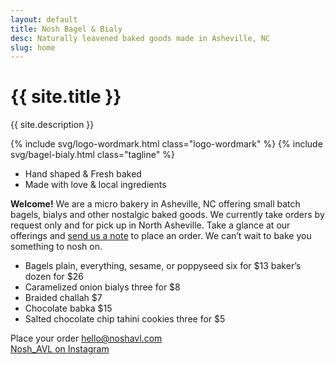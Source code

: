 ```yaml
---
layout: default
title: Nosh Bagel & Bialy
desc: Naturally leavened baked goods made in Asheville, NC
slug: home
---
```


<h1 class="visually-hidden">{{ site.title }}</h1>
<p class="visually-hidden">{{ site.description }}</p>

{% include svg/logo-wordmark.html class="logo-wordmark" %}
{% include svg/bagel-bialy.html class="tagline" %}

<ul class="desc">
	<li class="desc-item">Hand&nbsp;shaped &amp; Fresh&nbsp;baked</li>
	<li class="desc-item">Made with love &amp; local&nbsp;ingredients</li>
</ul>

<div class="welcome">
	<p><strong>Welcome!</strong> We are a micro bakery in Asheville, NC offering small batch bagels, bialys and other nostalgic baked goods. We currently take orders by request only and for pick up in North Asheville. Take a glance at our offerings and <a href="mailto:hello@noshavl.com">send us a note</a> to place an order. We can’t wait to bake you something to nosh on.</p>
</div>

<ul class="menu">
	<li class="menu-item">
	  <span class="menu-item__name">Bagels</span>	
	  <span class="menu-item__price">
	  	<span>plain, everything, sesame, or poppyseed</span>
  		<span>six for $13</span>
  		<span>baker’s dozen for $26</span>
  	</span>	
	</li>
	<li class="menu-item">
	  <span class="menu-item__name">Caramelized onion bialys</span>	
	  <span class="menu-item__price">three for $8</span>	
	</li>
	<li class="menu-item">
	  <span class="menu-item__name">Braided challah</span>	
	  <span class="menu-item__price">$7</span>	
	</li>
	<li class="menu-item">
	  <span class="menu-item__name">Chocolate babka</span>	
	  <span class="menu-item__price">$15</span>	
	</li>
	<li class="menu-item">
	  <span class="menu-item__name">Salted chocolate chip tahini cookies</span>	
	  <span class="menu-item__price">three for $5</span>	
	</li>
</ul>

<div class="inquiries">
	<span class="inquiries__intro">Place your order</span>
	<a class="inquiries__email" href="mailto:hello@noshavl.com">hello@noshavl.com</a>
</div>

<div class="instagram-container"><a href="https://instagram.com/nosh_avl" class="button-link">Nosh_AVL on Instagram</a></div>

<!-- {% include svg/logo-icon.html class="logo-icon" %} -->
